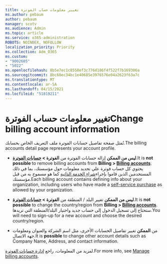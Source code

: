 ```yaml
---
title: تغيير معلومات حساب الفوترة
ms.author: pebaum
author: pebaum
manager: scotv
ms.audience: Admin
ms.topic: article
ms.service: o365-administration
ROBOTS: NOINDEX, NOFOLLOW
localization_priority: Priority
ms.collection: Adm_O365
ms.custom:
- "9002605"
- "5022"
ms.openlocfilehash: 8b5e7ec1c8558ef3c776d186f4f522f7b169306a
ms.sourcegitcommit: 8bc60ec34bc1e40685e3976576e04a2623f63a7c
ms.translationtype: MT
ms.contentlocale: ar-SA
ms.lasthandoff: 04/15/2021
ms.locfileid: "51819211"
---
```

# <a name="change-billing-account-information"></a><span data-ttu-id="ddafb-102">تغيير معلومات حساب الفوترة</span><span class="sxs-lookup"><span data-stu-id="ddafb-102">Change billing account information</span></span>

<span data-ttu-id="ddafb-103">تُمثل صفحة تفاصيل حسابات الفوترة ملف التعريف الخاص بحسابك.</span><span class="sxs-lookup"><span data-stu-id="ddafb-103">The billing accounts detail page represents your account profile.</span></span>

- <span data-ttu-id="ddafb-104">**ليس من الممكن** إزالة حسابات الفوترة من **الفوترة > [حسابات الفوترة](https://go.microsoft.com/fwlink/p/?linkid=2084771)**.</span><span class="sxs-lookup"><span data-stu-id="ddafb-104">It is **not possible** to remove billing accounts from **Billing > [Billing accounts](https://go.microsoft.com/fwlink/p/?linkid=2084771)**.</span></span> <span data-ttu-id="ddafb-105">يحتوي كل حساب فوترة علي تحديد معلومات حول مؤسستك، بما في ذلك المستخدمين الذين قاموا بإجراء[شراء الخدمة الذاتية](https://docs.microsoft.com/microsoft-365/commerce/subscriptions/manage-self-service-purchases-admins) كما هو مسموح به من قبل مؤسستك.</span><span class="sxs-lookup"><span data-stu-id="ddafb-105">Each billing account contains defining info about your organization, including users who have made a [self-service purchase](https://docs.microsoft.com/microsoft-365/commerce/subscriptions/manage-self-service-purchases-admins) as allowed by your organization.</span></span> 

- <span data-ttu-id="ddafb-106">**ليس من الممكن** تغيير البلد / المنطقة من **الفوترة > [حسابات الفوترة](https://go.microsoft.com/fwlink/p/?linkid=2084771)**.</span><span class="sxs-lookup"><span data-stu-id="ddafb-106">It is **not possible** to change the country/region from **Billing > [Billing accounts](https://go.microsoft.com/fwlink/p/?linkid=2084771)**.</span></span> <span data-ttu-id="ddafb-107">ستحتاج إلى تسجيل الدخول إلى حساب جديد واختيار البلد/المنطقة التي تريدها.</span><span class="sxs-lookup"><span data-stu-id="ddafb-107">You will need to sign-up for a new account and choose the desired country/region.</span></span> 

- <span data-ttu-id="ddafb-108">من **الممكن** تغيير تفاصيل الحسابات الأخرى، مثل اسم الشركة والعنوان ومعلومات جهة الاتصال.</span><span class="sxs-lookup"><span data-stu-id="ddafb-108">It is **possible** to change other account details such as Company Name, Address, and contact information.</span></span> 

<span data-ttu-id="ddafb-109">لمزيد من المعلومات، راجع [إدارة حسابات الفوترة](https://docs.microsoft.com/microsoft-365/commerce/manage-billing-accounts).</span><span class="sxs-lookup"><span data-stu-id="ddafb-109">For more info, see [Manage billing accounts](https://docs.microsoft.com/microsoft-365/commerce/manage-billing-accounts).</span></span> 
